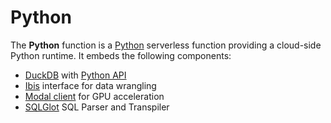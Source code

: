 # Python

The **Python** function is a [Python](https://www.python.org/) serverless function providing a cloud-side Python runtime. It embeds the following components:

- [DuckDB](https://duckdb.org/) with [Python API](https://duckdb.org/docs/api/python/overview.html)
- [Ibis](https://github.com/ibis-project/ibis) interface for data wrangling
- [Modal client](https://github.com/modal-labs/modal-client) for GPU acceleration
- [SQLGlot](https://github.com/tobymao/sqlglot) SQL Parser and Transpiler
